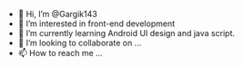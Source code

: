 - 👋 Hi, I’m @Gargik143
- 👀 I’m interested in front-end development
- 🌱 I’m currently learning Android UI design and java script.
- 💞️ I’m looking to collaborate on ...
- 📫 How to reach me ...

<!---
Gargik143/Gargik143 is a ✨ special ✨ repository because its `README.md` (this file) appears on your GitHub profile.
You can click the Preview link to take a look at your changes.
--->
